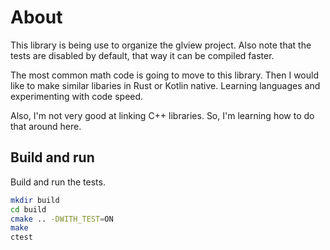 # About

This library is being use to organize the glview project. Also note that the tests are disabled by default, that way it can be compiled faster.

The most common math code is going to move to this library. Then I would like to make similar libaries in Rust or Kotlin native. Learning languages and experimenting with code speed.

Also, I'm not very good at linking C++ libraries. So, I'm learning how to do that around here.

## Build and run

Build and run the tests.
``` sh
mkdir build
cd build
cmake .. -DWITH_TEST=ON
make
ctest
```
